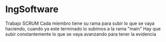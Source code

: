 # IngSoftware
Trabajo SCRUM
Cada miembro tiene su rama para subir lo que se vaya haciendo, cuando ya este terminado lo subimos a la rama "main"
Hay que subir constantemente lo que se vaya avanzando para tener la evidencia
